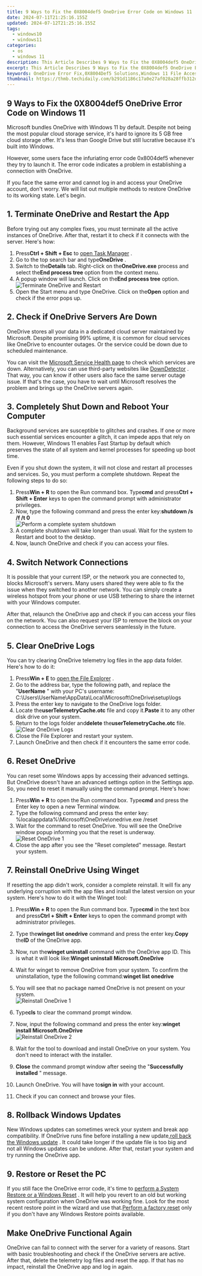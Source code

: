 ```yaml
---
title: 9 Ways to Fix the 0X8004def5 OneDrive Error Code on Windows 11
date: 2024-07-11T21:25:16.155Z
updated: 2024-07-12T21:25:16.155Z
tags:
  - windows10
  - windows11
categories:
  - os
  - windows 11
description: This Article Describes 9 Ways to Fix the 0X8004def5 OneDrive Error Code on Windows 11
excerpt: This Article Describes 9 Ways to Fix the 0X8004def5 OneDrive Error Code on Windows 11
keywords: OneDrive Error Fix,0X8004Def5 Solutions,Windows 11 File Access,Def5Error Repair,SaveOneDrive Data,Windows Error Code DF5,Office Apps Troubleshoot
thumbnail: https://thmb.techidaily.com/b291d1186c17a0e27af028a28ffb312d4304bf88d64275a707a4eb2f0cc766f8.jpg
---
```


## 9 Ways to Fix the 0X8004def5 OneDrive Error Code on Windows 11

 Microsoft bundles OneDrive with Windows 11 by default. Despite not being the most popular cloud storage service, it's hard to ignore its 5 GB free cloud storage offer. It's less than Google Drive but still lucrative because it's built into Windows.

 However, some users face the infuriating error code 0x8004def5 whenever they try to launch it. The error code indicates a problem in establishing a connection with OneDrive.

 If you face the same error and cannot log in and access your OneDrive account, don't worry. We will list out multiple methods to restore OneDrive to its working state. Let's begin.

## 1\. Terminate OneDrive and Restart the App

 Before trying out any complex fixes, you must terminate all the active instances of OneDrive. After that, restart it to check if it connects with the server. Here's how:

1. Press**Ctrl + Shift + Esc** to [open Task Manager](https://www.makeuseof.com/ways-to-open-task-manager-windows-10/) .
2. Go to the top search bar and type**OneDrive** .
3. Switch to the**Details** tab. Right-click on the**OneDrive.exe** process and select the**End process tree** option from the context menu.
4. A popup window will launch. Click on the**End process tree** option.  
![Terminate OneDrive and Restart](https://static1.makeuseofimages.com/wordpress/wp-content/uploads/2023/04/terminate-onedrive-and-restart.jpg)
5. Open the Start menu and type OneDrive. Click on the**Open** option and check if the error pops up.

## 2\. Check if OneDrive Servers Are Down

 OneDrive stores all your data in a dedicated cloud server maintained by Microsoft. Despite promising 99% uptime, it is common for cloud services like OneDrive to encounter outages. Or the service could be down due to scheduled maintenance.

 You can visit the [Microsoft Service Health page](https://portal.office.com/servicestatus) to check which services are down. Alternatively, you can use third-party websites like [DownDetector](https://downdetector.com/) . That way, you can know if other users also face the same server outage issue. If that's the case, you have to wait until Microsoft resolves the problem and brings up the OneDrive servers again.

## 3\. Completely Shut Down and Reboot Your Computer

 Background services are susceptible to glitches and crashes. If one or more such essential services encounter a glitch, it can impede apps that rely on them. However, Windows 11 enables Fast Startup by default which preserves the state of all system and kernel processes for speeding up boot time.

 Even if you shut down the system, it will not close and restart all processes and services. So, you must perform a complete shutdown. Repeat the following steps to do so:

1. Press**Win + R** to open the Run command box. Type**cmd** and press**Ctrl + Shift + Enter** keys to open the command prompt with administrator privileges.
2. Now, type the following command and press the enter key:**shutdown /s /f /t 0**  
![Perform a complete system shutdown](https://static1.makeuseofimages.com/wordpress/wp-content/uploads/2023/04/perform-a-complete-system-shutdown.jpg)
3. A complete shutdown will take longer than usual. Wait for the system to Restart and boot to the desktop.
4. Now, launch OneDrive and check if you can access your files.

## 4\. Switch Network Connections

 It is possible that your current ISP, or the network you are connected to, blocks Microsoft's servers. Many users shared they were able to fix the issue when they switched to another network. You can simply create a wireless hotspot from your phone or use USB tethering to share the internet with your Windows computer.

 After that, relaunch the OneDrive app and check if you can access your files on the network. You can also request your ISP to remove the block on your connection to access the OneDrive servers seamlessly in the future.

## 5\. Clear OneDrive Logs

 You can try clearing OneDrive telemetry log files in the app data folder. Here's how to do it:

1. Press**Win + E** to [open the File Explorer](https://www.makeuseof.com/windows-open-file-explorer/) .
2. Go to the address bar, type the following path, and replace the "**UserName** " with your PC's username:  
C:\Users\UserName\AppData\Local\Microsoft\OneDrive\setup\logs
3. Press the enter key to navigate to the OneDrive logs folder.
4. Locate the**userTelemetryCache.otc** file and copy it.**Paste** it to any other disk drive on your system.
5. Return to the logs folder and**delete** the**userTelemetryCache.otc** file.  
![Clear OneDrive Logs](https://static1.makeuseofimages.com/wordpress/wp-content/uploads/2023/04/clear-onedrive-logs.jpg)
6. Close the File Explorer and restart your system.
7. Launch OneDrive and then check if it encounters the same error code.

## 6\. Reset OneDrive

 You can reset some Windows apps by accessing their advanced settings. But OneDrive doesn't have an advanced settings option in the Settings app. So, you need to reset it manually using the command prompt. Here's how:

1. Press**Win + R** to open the Run command box. Type**cmd** and press the Enter key to open a new Terminal window.
2. Type the following command and press the enter key:  
%localappdata%\Microsoft\OneDrive\onedrive.exe /reset
3. Wait for the command to reset OneDrive. You will see the OneDrive window popup informing you that the reset is underway.  
![Reset OneDrive 1](https://static1.makeuseofimages.com/wordpress/wp-content/uploads/2023/04/reset-onedrive-1.jpg)
4. Close the app after you see the "Reset completed" message. Restart your system.

## 7\. Reinstall OneDrive Using Winget

 If resetting the app didn't work, consider a complete reinstall. It will fix any underlying corruption with the app files and install the latest version on your system. Here's how to do it with the Winget tool:

1. Press**Win + R** to open the Run command box. Type**cmd** in the text box and press**Ctrl + Shift + Enter** keys to open the command prompt with administrator privileges.
2. Type the**winget list onedrive** command and press the enter key.**Copy** the**ID** of the OneDrive app.
3. Now, run the**winget uninstall** command with the OneDrive app ID. This is what it will look like:**Winget uninstall Microsoft.OneDrive**
4. Wait for winget to remove OneDrive from your system. To confirm the uninstallation, type the following command:**winget list onedrive**
5. You will see that no package named OneDrive is not present on your system.  
![Reinstall OneDrive 1](https://static1.makeuseofimages.com/wordpress/wp-content/uploads/2023/04/reinstall-onedrive-1.jpg)

1. Type**cls** to clear the command prompt window.
2. Now, input the following command and press the enter key:**winget install Microsoft.OneDrive**  
![Reinstall OneDrive 2](https://static1.makeuseofimages.com/wordpress/wp-content/uploads/2023/04/reinstall-onedrive-2.jpg)
3. Wait for the tool to download and install OneDrive on your system. You don't need to interact with the installer.
4. **Close** the command prompt window after seeing the "**Successfully installed** " message.
5. Launch OneDrive. You will have to**sign in** with your account.
6. Check if you can connect and browse your files.

## 8\. Rollback Windows Updates

 New Windows updates can sometimes wreck your system and break app compatibility. If OneDrive runs fine before installing a new update,[roll back the Windows update](https://www.makeuseof.com/manually-uninstall-windows-10-updates/) . It could take longer if the update file is too big and not all Windows updates can be undone. After that, restart your system and try running the OneDrive app.

## 9\. Restore or Reset the PC

 If you still face the OneDrive error code, it's time to [perform a System Restore or a Windows Reset](https://www.makeuseof.com/windows-reset-system-restore-difference/) . It will help you revert to an old but working system configuration when OneDrive was working fine. Look for the most recent restore point in the wizard and use that.[Perform a factory reset](https://www.makeuseof.com/tag/4-ways-factory-reset-windows-computer/) only if you don't have any Windows Restore points available.

## Make OneDrive Functional Again

 OneDrive can fail to connect with the server for a variety of reasons. Start with basic troubleshooting and check if the OneDrive servers are active. After that, delete the telemetry log files and reset the app. If that has no impact, reinstall the OneDrive app and log in again.

<ins class="adsbygoogle"
     style="display:block"
     data-ad-format="autorelaxed"
     data-ad-client="ca-pub-7571918770474297"
     data-ad-slot="1223367746"></ins>



<ins class="adsbygoogle"
     style="display:block"
     data-ad-client="ca-pub-7571918770474297"
     data-ad-slot="8358498916"
     data-ad-format="auto"
     data-full-width-responsive="true"></ins>




